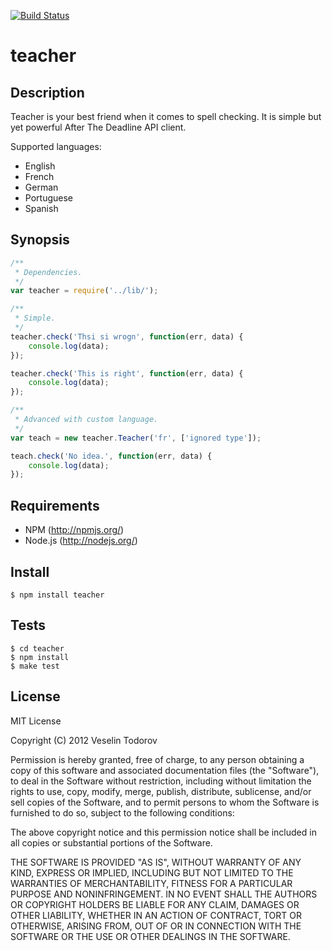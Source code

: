[![Build Status](https://secure.travis-ci.org/vesln/teacher.png)](http://travis-ci.org/vesln/teacher)

# teacher

## Description

Teacher is your best friend when it comes to spell checking. It is
simple but yet powerful After The Deadline API client.

Supported languages:

- English
- French
- German
- Portuguese
- Spanish


## Synopsis

```js
/**
 * Dependencies.
 */
var teacher = require('../lib/');

/**
 * Simple.
 */
teacher.check('Thsi si wrogn', function(err, data) {
	console.log(data);
});

teacher.check('This is right', function(err, data) {
	console.log(data);
});

/**
 * Advanced with custom language.
 */
var teach = new teacher.Teacher('fr', ['ignored type']);

teach.check('No idea.', function(err, data) {
	console.log(data);
});
```

## Requirements

- NPM (http://npmjs.org/)
- Node.js (http://nodejs.org/)

## Install

```
$ npm install teacher
```

## Tests

```
$ cd teacher
$ npm install
$ make test
```

## License

MIT License

Copyright (C) 2012 Veselin Todorov

Permission is hereby granted, free of charge, to any person obtaining a copy of
this software and associated documentation files (the "Software"), to deal in
the Software without restriction, including without limitation the rights to
use, copy, modify, merge, publish, distribute, sublicense, and/or sell copies
of the Software, and to permit persons to whom the Software is furnished to do
so, subject to the following conditions:

The above copyright notice and this permission notice shall be included in all
copies or substantial portions of the Software.

THE SOFTWARE IS PROVIDED "AS IS", WITHOUT WARRANTY OF ANY KIND, EXPRESS OR
IMPLIED, INCLUDING BUT NOT LIMITED TO THE WARRANTIES OF MERCHANTABILITY,
FITNESS FOR A PARTICULAR PURPOSE AND NONINFRINGEMENT. IN NO EVENT SHALL THE
AUTHORS OR COPYRIGHT HOLDERS BE LIABLE FOR ANY CLAIM, DAMAGES OR OTHER
LIABILITY, WHETHER IN AN ACTION OF CONTRACT, TORT OR OTHERWISE, ARISING FROM,
OUT OF OR IN CONNECTION WITH THE SOFTWARE OR THE USE OR OTHER DEALINGS IN THE
SOFTWARE.
